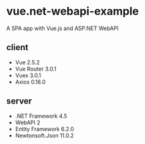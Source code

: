 # vue.net-webapi-example
A SPA app with Vue.js and ASP.NET WebAPI

## client
- Vue 2.5.2
- Vue Router 3.0.1
- Vuex 3.0.1
- Axios 0.18.0

## server
- .NET Framework 4.5
- WebAPI 2
- Entity Framework 6.2.0
- Newtonsoft.Json 11.0.2
